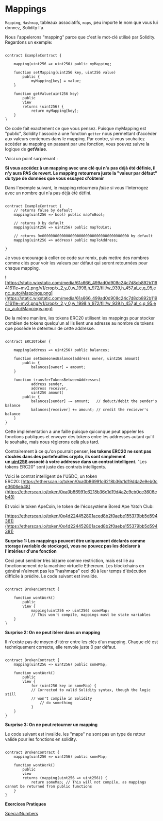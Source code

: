 # Mappings

`Mapping`, `Hashmap`, tableaux associatifs, `maps`, peu importe le nom que vous lui donnez, Solidity l'a.

Nous l'appelerons "mapping" parce que c'est le mot-clé utilisé par Solidity. Regardons un exemple:

```solidity

contract ExampleContract {

    mapping(uint256 => uint256) public myMapping;

    function setMapping(uint256 key, uint256 value) 
        public {
            myMapping[key] = value;
    }

    function getValue(uint256 key) 
        public 
        view 
        returns (uint256) {
            return myMapping[key];
    }
}

```

Ce code fait exactement ce que vous pensez. Puisque myMapping est "public", Solidity l'associe à une fonction `getter` nous permettant d'accéder aux valeurs contenues dans le mapping. Par contre, si vous souhaitez accéder au mapping en passant par une fonction, vous pouvez suivre la logique de **getValue**.

Voici un point surprenant :

**Si vous accédez à un mapping avec une clé qui n'a pas déjà été définie, il n'y aura PAS de revert. Le mapping retournera juste la "valeur par défaut" du type de données que vous essayez d'obtenir**

Dans l'exemple suivant, le mapping retournera *false* si vous l'interrogez avec un nombre qui n'a pas déjà été défini.

```solidity

contract ExampleContract {
    // returns false by default
    mapping(uint256 => bool) public mapToBool;

    // returns 0 by default
    mapping(uint256 => uint256) public mapToUint; 

    // returns 0x0000000000000000000000000000000000000000 by default
    mapping(uint256 => address) public mapToAddress;

}
```

Je vous encourage à coller ce code sur remix, puis mettre des nombres comme clés pour voir les valeurs par défaut qui seront retournées pour chaque mapping.

![https://static.wixstatic.com/media/61a666_499ad0d908c24c7d8cb892b11941611e~mv2.png/v1/crop/x_2,y_0,w_1998,h_972/fill/w_939,h_457,al_c,q_95,enc_auto/Mappings.png](https://static.wixstatic.com/media/61a666_499ad0d908c24c7d8cb892b11941611e~mv2.png/v1/crop/x_2,y_0,w_1998,h_972/fill/w_939,h_457,al_c,q_95,enc_auto/Mappings.png)

De la même manière, les tokens ERC20 utilisent les mappings pour stocker combien de tokens quelqu'un a! Ils lient une adresse au nombre de tokens que possède le détenteur de cette addresse.

```solidity

contract ERC20Token {

    mapping(address => uint256) public balances;

    function setSomeonesBalance(address owner, uint256 amount) 
        public {
            balances[owner] = amount;
    }

    function transferTokensBetweenAddresses(
            address sender, 
            address receiver, 
            uint256 amount) 
        public {
            balances[sender] -= amount;   // deduct/debit the sender's balance
            balances[receiver] += amount; // credit the reciever's balance
    }
}

```

Cette implémentation a une faille puisque quiconque peut appeler les fonctions publiques et envoyer des tokens entre les addresses autant qu'il le souhaite, mais nous règlerons celà plus tard.

Contrairement à ce qu'on pourrait penser, **les tokens ERC20 ne sont pas stockés dans des portefeuilles crypto, ils sont simplement un [uint256](https://www.rareskills.io/post/uint-max-value-solidity) associé à votre addresse dans un contrat intelligent**. "Les tokens ERC20" sont juste des contrats intelligents.

Voici le contrat intelligent de l'USDC, un token ERC20: [https://etherscan.io/token/0xa0b86991c6218b36c1d19d4a2e9eb0ce3606eb48](https://etherscan.io/token/0xa0b86991c6218b36c1d19d4a2e9eb0ce3606eb48)

Et voici le token ApeCoin, le token de l'écosystème Bored Ape Yatch Club:

[https://etherscan.io/token/0x4d224452801aced8b2f0aebe155379bb5d594381](https://etherscan.io/token/0x4d224452801aced8b2f0aebe155379bb5d594381)

**Surprise 1: Les mappings peuvent être uniquement déclarés comme storage (variable de stockage), vous ne pouvez pas les déclarer à l'intérieur d'une fonction**

Ceci peut sembler très bizarre comme restriction, mais est lié au fonctionnement de la machine virtuelle Ethereum. Les blockchains en général n'aiment pas les "hashmaps" ceci dû à leur temps d'éxécution difficile à prédire. Le code suivant est invalide.

```solidity

contract BrokenContract {

    function wontWork() 
        public 
        view {
            mapping(uint256 => uint256) someMap; 
            // This won't compile, mappings must be state variables
    }
}

```

**Surprise 2: On ne peut itérer dans un mapping**

Il n'existe pas de moyen d'itérer entre les clés d'un mapping. Chaque clé est techniquement correcte, elle renvoie juste 0 par défaut.

```solidity

contract BrokenContract {
    mapping(uint256 => uint256) public someMap;

    function wontWork() 
        public 
        view {
            for (uint256 key in someMap) {  
            // Corrected to valid Solidity syntax, though the logic still 
            // won't compile in Solidity
                // do something
            }
    }
}

```

**Surprise 3: On ne peut retourner un mapping**

Le code suivant est invalide. les "maps" ne sont pas un type de retour valide pour les fonctions en solidity.

```solidity

contract BrokenContract {
    mapping(uint256 => uint256) public someMap;

    function wontWork() 
        public 
        view 
        returns (mapping(uint256 => uint256)) {
            return someMap; // This will not compile, as mappings cannot be returned from public functions
    }
}

```

**Exercices Pratiques**

[SpecialNumbers](https://github.com/RareSkills/Solidity-Exercises/tree/main/SpecialNumbers)
